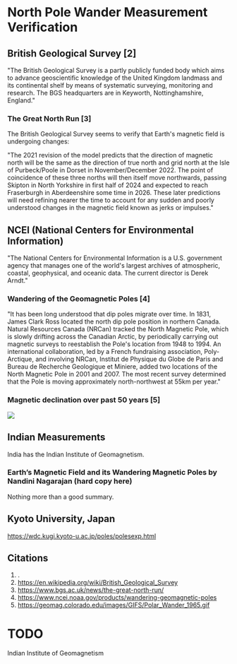 # North Pole Wander Measurement Verification

## British Geological Survey [2]

"The British Geological Survey is a partly publicly funded body which aims to advance geoscientific knowledge of the United Kingdom landmass and its continental shelf by means of systematic surveying, monitoring and research. The BGS headquarters are in Keyworth, Nottinghamshire, England."

### The Great North Run [3]

The British Geological Survey seems to verify that Earth's magnetic field is undergoing changes:

"The 2021 revision of the model predicts that the direction of magnetic north will be the same as the direction of true north and grid north at the Isle of Purbeck/Poole in Dorset in November/December 2022. The point of coincidence of these three norths will then itself move northwards, passing Skipton in North Yorkshire in first half of 2024 and expected to reach Fraserburgh in Aberdeenshire some time in 2026. These later predictions will need refining nearer the time to account for any sudden and poorly understood changes in the magnetic field known as jerks or impulses."

## NCEI (National Centers for Environmental Information)

"The National Centers for Environmental Information is a U.S. government agency that manages one of the world's largest archives of atmospheric, coastal, geophysical, and oceanic data. The current director is Derek Arndt."

### Wandering of the Geomagnetic Poles [4]

"It has been long understood that dip poles migrate over time. In 1831, James Clark Ross located the north dip pole position in northern Canada. Natural Resources Canada (NRCan) tracked the North Magnetic Pole, which is slowly drifting across the Canadian Arctic, by periodically carrying out magnetic surveys to reestablish the Pole's location from 1948 to 1994. An international collaboration, led by a French fundraising association, Poly-Arctique, and involving NRCan, Institut de Physique du Globe de Paris and Bureau de Recherche Geologique et Miniere, added two locations of the North Magnetic Pole in 2001 and 2007. The most recent survey determined that the Pole is moving approximately north-northwest at 55km per year."

### Magnetic declination over past 50 years [5]

![](img/Polar_Wander_1965.gif)

## Indian Measurements

India has the Indian Institute of Geomagnetism.

### Earth’s Magnetic Field and its Wandering Magnetic Poles by Nandini Nagarajan (hard copy here)

Nothing more than a good summary.

## Kyoto University, Japan

https://wdc.kugi.kyoto-u.ac.jp/poles/polesexp.html

## Citations

1. .
2. https://en.wikipedia.org/wiki/British_Geological_Survey
3. https://www.bgs.ac.uk/news/the-great-north-run/
4. https://www.ncei.noaa.gov/products/wandering-geomagnetic-poles
5. https://geomag.colorado.edu/images/GIFS/Polar_Wander_1965.gif

# TODO

Indian Institute of Geomagnetism
